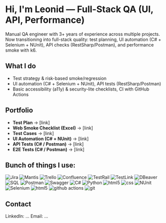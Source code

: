 # Hi, I'm Leonid — Full-Stack QA (UI, API, Performance)

Manual QA engineer with 3+ years of experience across multiple projects. 
Now transitioning into full-stack quality: test planning, UI automation (C# + Selenium + NUnit),
API checks (RestSharp/Postman), and performance smoke with k6.

## What I do
- Test strategy & risk-based smoke/regression
- UI automation (C# + Selenium + NUnit), API tests (RestSharp/Postman)
- Basic accessibility (a11y) & security-lite checklists, CI with GitHub Actions

## Portfolio
- **Test Plan** -> [link]
- **Web Smoke Checklist (Excel)** -> [link]
- **Test Cases** -> [link]
- **UI Automation (C# + NUnit)** -> [link]
- **API Tests (C# / Postman)** -> [link]
- **E2E Tests (C# / Postman)** -> [link]

## Bunch of things I use:
<p>
  <img alt="Jira" src="https://img.shields.io/badge/-Jira-blue?style=flat-square&logo=jira&logoColor=whitee" />
  <img alt="Mantis" src="https://img.shields.io/badge/-Mantis-green?style=flat-square&logo=mantis&logoColor=white" />
  <img alt="Trello" src="https://img.shields.io/badge/-Trello-blue?style=flat-square&logo=trello&logoColor=white" />
  <img alt="Confluence" src="https://img.shields.io/badge/-Confluence-blue?style=flat-square&logo=confluence&logoColor=white" />
  <img alt="TestRail" src="https://img.shields.io/badge/-TestRail-green?style=flat-square&logo=testrail&logoColor=white" />
  <img alt="TestLink" src="https://img.shields.io/badge/-TestLink-yellow?style=flat-square&logo=testlink&logoColor=white" />
  <img alt="DBeaver" src="https://img.shields.io/badge/-DBeaver-A08470?style=flat-square&logo=dbeaver&logoColor=white" />
  <img alt="SQL" src="https://img.shields.io/badge/-SQL-purple?style=flat-square&logo=sql&logoColor=white" />
  <img alt="Postman" src="https://img.shields.io/badge/-Postman-orange?style=flat-square&logo=postman&logoColor=white" />
  <img alt="Swagger" src="https://img.shields.io/badge/-Swagger-green?style=flat-square&logo=swagger?logoColor=white" />
  <img alt="C#" src="https://img.shields.io/badge/C%23-blue?style=flat&logo=sharp&logoColor=white" />
  <img alt="Python" src="https://img.shields.io/badge/Python-FFD43B?style=flat&logo=python&logoColor=white" />
  <img alt="html5" src="https://img.shields.io/badge/HTML5-E34F26?style=flat-square&logo=html5&logoColor=white" />
  <img alt="css" src="https://img.shields.io/badge/CSS-blue?style=flat-square&logo=css&logoColor=white" />
  <img alt="NUnit" src="https://img.shields.io/badge/NUnit-2A2A2A?style=flat&logo=nunit&logoColor=white" />
  <img alt="Selenium" src="https://img.shields.io/badge/Selenium-43B02A?style=flat&logo=selenium&logoColor=white" />
  <img alt="html5" src="https://img.shields.io/badge/Whireshark-blue?style=flat&logo=whireshark&logoColor=white" />
  <img alt="github actions" src="https://img.shields.io/badge/Github_Actions-2088FF?style=flat-square&logo=github-actions&logoColor=white" />
  <img alt="git" src="https://img.shields.io/badge/Git-F05032?style=flat-square&logo=git&logoColor=white" />  
</p>

## Contact
LinkedIn: …  Email: …

